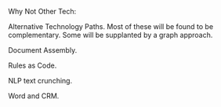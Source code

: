 Why Not Other Tech:

Alternative Technology Paths. Most of these will be found to be complementary. Some will be supplanted by a graph approach.

Document Assembly.

Rules as Code.

NLP text crunching.

Word and CRM.

